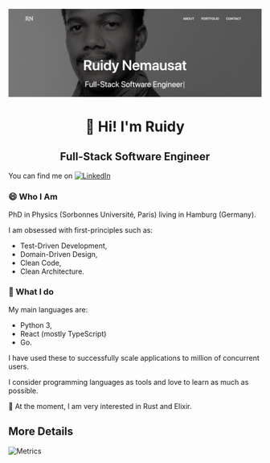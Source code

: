 [![Header](https://raw.githubusercontent.com/rjNemo/rjNemo/master/readme_header.png "Header")](https://ruidyportfolio.herokuapp.com/)

# <center>👋 Hi! I'm Ruidy</center>

## <center>Full-Stack Software Engineer</center>

You can find me on  [![LinkedIn][1.1]][1]

### 😄 Who I Am 

PhD in Physics (Sorbonnes Université, Paris) living in Hamburg (Germany).

I am obsessed with first-principles such as: 
- Test-Driven Development, 
- Domain-Driven Design, 
- Clean Code,
- Clean Architecture.

### 💬 What I do

My main languages are: 
- Python 3, 
- React (mostly TypeScript)
- Go. 

I have used these to successfully scale applications to million of concurrent users.

I consider programming languages as tools and love to learn as much as possible. 

🌱 At the moment, I am very interested in Rust and Elixir.


## More Details

![Metrics](https://metrics.lecoq.io/rjNemo?template=classic&languages=1&isocalendar=1&followup=1&activity=1&pagespeed=1&activity.limit=5&activity.days=14&activity.filter=all&isocalendar.duration=undefined&languages.colors=github&languages.threshold=0%25&pagespeed.url=.user.website&pagespeed.detailed=undefined&pagespeed.screenshot=undefined&config.timezone=Europe%2FBerlin&config.animated=true)

<!-- Icons -->

[1.1]: https://raw.githubusercontent.com/MartinHeinz/MartinHeinz/master/linkedin-3-16.png "LinkedIn icon without padding"

<!-- Links to your social media accounts -->

[1]: https://www.linkedin.com/in/ruidy-nemausat-522b4069/

<!--
**rjNemo/rjNemo** is a ✨ _special_ ✨ repository because its `README.md` (this file) appears on your GitHub profile.

Here are some ideas to get you started:

- 🔭 I’m currently working on ...
-  I’m currently learning ...
- 👯 I’m looking to collaborate on ...
- 🤔 I’m looking for help with ...
-  Ask me about ...
- 📫 How to reach me: ...
-  Pronouns: ...
- ⚡ Fun fact: ...
-->
